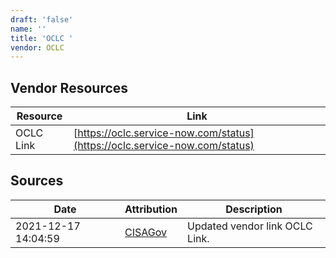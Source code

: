 ```yaml
---
draft: 'false'
name: ''
title: 'OCLC '
vendor: OCLC
---
```


## Vendor Resources
| Resource | Link |
| --- | --- |
| OCLC Link | [https://oclc.service-now.com/status](https://oclc.service-now.com/status) |



## Sources
| Date | Attribution | Description |
| --- | --- | --- |
| 2021-12-17 14:04:59 | [CISAGov](https://raw.githubusercontent.com/cisagov/log4j-affected-db/develop/README.md) | Updated vendor link OCLC Link.  |
